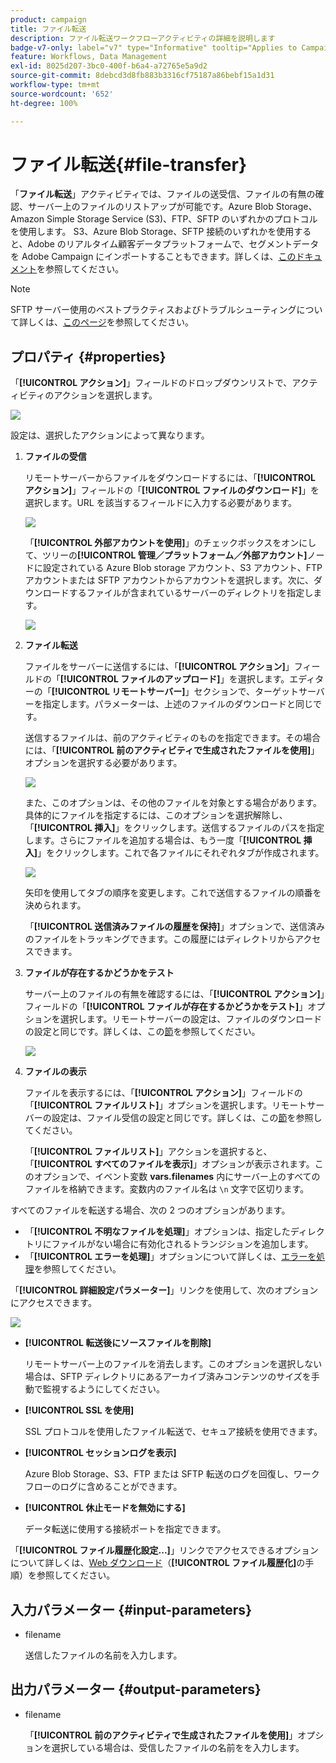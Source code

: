 ```yaml
---
product: campaign
title: ファイル転送
description: ファイル転送ワークフローアクティビティの詳細を説明します
badge-v7-only: label="v7" type="Informative" tooltip="Applies to Campaign Classic v7 only"
feature: Workflows, Data Management
exl-id: 8025d207-3bc0-400f-b6a4-a72765e5a9d2
source-git-commit: 8debcd3d8fb883b3316cf75187a86bebf15a1d31
workflow-type: tm+mt
source-wordcount: '652'
ht-degree: 100%

---
```


# ファイル転送{#file-transfer}



「**ファイル転送**」アクティビティでは、ファイルの送受信、ファイルの有無の確認、サーバー上のファイルのリストアップが可能です。Azure Blob Storage、Amazon Simple Storage Service (S3)、FTP、SFTP のいずれかのプロトコルを使用します。
S3、Azure Blob Storage、SFTP 接続のいずれかを使用すると、Adobe のリアルタイム顧客データプラットフォームで、セグメントデータを Adobe Campaign にインポートすることもできます。詳しくは、[このドキュメント](https://experienceleague.adobe.com/docs/experience-platform/destinations/catalog/email-marketing/adobe-campaign.html?lang=ja)を参照してください。

>[!NOTE]
>
>SFTP サーバー使用のベストプラクティスおよびトラブルシューティングについて詳しくは、[このページ](../../platform/using/sftp-server-usage.md)を参照してください。

## プロパティ {#properties}

「**[!UICONTROL アクション]**」フィールドのドロップダウンリストで、アクティビティのアクションを選択します。

![](assets/file_transfert_action.png)

設定は、選択したアクションによって異なります。

1. **ファイルの受信**

   リモートサーバーからファイルをダウンロードするには、「**[!UICONTROL アクション]**」フィールドの「**[!UICONTROL ファイルのダウンロード]**」を選択します。URL を該当するフィールドに入力する必要があります。

   ![](assets/file_transfert_edit.png)

   「**[!UICONTROL 外部アカウントを使用]**」のチェックボックスをオンにして、ツリーの&#x200B;**[!UICONTROL 管理／プラットフォーム／外部アカウント]**&#x200B;ノードに設定されている Azure Blob storage アカウント、S3 アカウント、FTP アカウントまたは SFTP アカウントからアカウントを選択します。次に、ダウンロードするファイルが含まれているサーバーのディレクトリを指定します。

   ![](assets/file_transfert_edit_external.png)

1. **ファイル転送**

   ファイルをサーバーに送信するには、「**[!UICONTROL アクション]**」フィールドの「**[!UICONTROL ファイルのアップロード]**」を選択します。エディターの「**[!UICONTROL リモートサーバー]**」セクションで、ターゲットサーバーを指定します。パラメーターは、上述のファイルのダウンロードと同じです。

   送信するファイルは、前のアクティビティのものを指定できます。その場合には、「**[!UICONTROL 前のアクティビティで生成されたファイルを使用]**」オプションを選択する必要があります。

   ![](assets/file_transfert_edit_send.png)

   また、このオプションは、その他のファイルを対象とする場合があります。具体的にファイルを指定するには、このオプションを選択解除し、「**[!UICONTROL 挿入]**」をクリックします。送信するファイルのパスを指定します。さらにファイルを追加する場合は、もう一度「**[!UICONTROL 挿入]**」をクリックします。これで各ファイルにそれぞれタブが作成されます。

   ![](assets/file_transfert_source.png)

   矢印を使用してタブの順序を変更します。これで送信するファイルの順番を決められます。

   「**[!UICONTROL 送信済みファイルの履歴を保持]**」オプションで、送信済みのファイルをトラッキングできます。この履歴にはディレクトリからアクセスできます。

1. **ファイルが存在するかどうかをテスト**

   サーバー上のファイルの有無を確認するには、「**[!UICONTROL アクション]**」フィールドの「**[!UICONTROL ファイルが存在するかどうかをテスト]**」オプションを選択します。リモートサーバーの設定は、ファイルのダウンロードの設定と同じです。詳しくは、この[節](#properties)を参照してください。

   ![](assets/file_transfert_edit_test.png)

1. **ファイルの表示**

   ファイルを表示するには、「**[!UICONTROL アクション]**」フィールドの「**[!UICONTROL ファイルリスト]**」オプションを選択します。リモートサーバーの設定は、ファイル受信の設定と同じです。詳しくは、この[節](#properties)を参照してください。

   「**[!UICONTROL ファイルリスト]**」アクションを選択すると、「**[!UICONTROL すべてのファイルを表示]**」オプションが表示されます。このオプションで、イベント変数 **vars.filenames** 内にサーバー上のすべてのファイルを格納できます。変数内のファイル名は `\n` 文字で区切ります。

すべてのファイルを転送する場合、次の 2 つのオプションがあります。

* 「**[!UICONTROL 不明なファイルを処理]**」オプションは、指定したディレクトリにファイルがない場合に有効化されるトランジションを追加します。
* 「**[!UICONTROL エラーを処理]**」オプションについて詳しくは、[エラーを処理](monitoring-workflow-execution.md#processing-errors)を参照してください。

「**[!UICONTROL 詳細設定パラメーター]**」リンクを使用して、次のオプションにアクセスできます。

![](assets/file_transfert_advanced.png)

* **[!UICONTROL 転送後にソースファイルを削除]**

   リモートサーバー上のファイルを消去します。このオプションを選択しない場合は、SFTP ディレクトリにあるアーカイブ済みコンテンツのサイズを手動で監視するようにしてください。

* **[!UICONTROL SSL を使用]**

   SSL プロトコルを使用したファイル転送で、セキュア接続を使用できます。

* **[!UICONTROL セッションログを表示]**

   Azure Blob Storage、S3、FTP または SFTP 転送のログを回復し、ワークフローのログに含めることができます。

* **[!UICONTROL 休止モードを無効にする]**

   データ転送に使用する接続ポートを指定できます。

「**[!UICONTROL ファイル履歴化設定...]**」リンクでアクセスできるオプションについて詳しくは、[Web ダウンロード](web-download.md)（**[!UICONTROL ファイル履歴化]**&#x200B;の手順）を参照してください。

## 入力パラメーター {#input-parameters}

* filename

   送信したファイルの名前を入力します。

## 出力パラメーター {#output-parameters}

* filename

   「**[!UICONTROL 前のアクティビティで生成されたファイルを使用]**」オプションを選択している場合は、受信したファイルの名前をを入力します。

